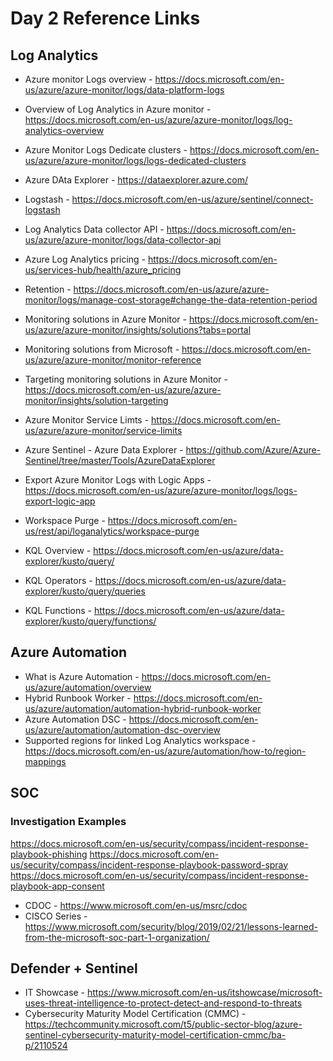 # Day 2 Reference Links

## Log Analytics

- Azure monitor Logs overview - https://docs.microsoft.com/en-us/azure/azure-monitor/logs/data-platform-logs
- Overview of Log Analytics in Azure monitor - https://docs.microsoft.com/en-us/azure/azure-monitor/logs/log-analytics-overview
- Azure Monitor Logs Dedicate clusters - https://docs.microsoft.com/en-us/azure/azure-monitor/logs/logs-dedicated-clusters
- Azure DAta Explorer - https://dataexplorer.azure.com/
- Logstash - https://docs.microsoft.com/en-us/azure/sentinel/connect-logstash
- Log Analytics Data collector API - https://docs.microsoft.com/en-us/azure/azure-monitor/logs/data-collector-api
- Azure Log Analytics pricing - https://docs.microsoft.com/en-us/services-hub/health/azure_pricing

- Retention - https://docs.microsoft.com/en-us/azure/azure-monitor/logs/manage-cost-storage#change-the-data-retention-period
- Monitoring solutions in Azure Monitor - https://docs.microsoft.com/en-us/azure/azure-monitor/insights/solutions?tabs=portal
- Monitoring solutions from Microsoft - https://docs.microsoft.com/en-us/azure/azure-monitor/monitor-reference
- Targeting monitoring solutions in Azure Monitor - https://docs.microsoft.com/en-us/azure/azure-monitor/insights/solution-targeting

- Azure Monitor Service Limts - https://docs.microsoft.com/en-us/azure/azure-monitor/service-limits
- Azure Sentinel - Azure Data Explorer - https://github.com/Azure/Azure-Sentinel/tree/master/Tools/AzureDataExplorer
- Export Azure Monitor Logs with Logic Apps - https://docs.microsoft.com/en-us/azure/azure-monitor/logs/logs-export-logic-app
- Workspace Purge - https://docs.microsoft.com/en-us/rest/api/loganalytics/workspace-purge
- KQL Overview - https://docs.microsoft.com/en-us/azure/data-explorer/kusto/query/
- KQL Operators - https://docs.microsoft.com/en-us/azure/data-explorer/kusto/query/queries
- KQL Functions - https://docs.microsoft.com/en-us/azure/data-explorer/kusto/query/functions/

## Azure Automation

- What is Azure Automation - https://docs.microsoft.com/en-us/azure/automation/overview
- Hybrid Runbook Worker - https://docs.microsoft.com/en-us/azure/automation/automation-hybrid-runbook-worker
- Azure Automation DSC - https://docs.microsoft.com/en-us/azure/automation/automation-dsc-overview
- Supported regions for linked Log Analytics workspace - https://docs.microsoft.com/en-us/azure/automation/how-to/region-mappings

## SOC

### Investigation Examples

https://docs.microsoft.com/en-us/security/compass/incident-response-playbook-phishing
https://docs.microsoft.com/en-us/security/compass/incident-response-playbook-password-spray
https://docs.microsoft.com/en-us/security/compass/incident-response-playbook-app-consent

- CDOC - https://www.microsoft.com/en-us/msrc/cdoc
- CISCO Series - https://www.microsoft.com/security/blog/2019/02/21/lessons-learned-from-the-microsoft-soc-part-1-organization/


## Defender + Sentinel

- IT Showcase - https://www.microsoft.com/en-us/itshowcase/microsoft-uses-threat-intelligence-to-protect-detect-and-respond-to-threats
- Cybersecurity Maturity Model Certification (CMMC) - https://techcommunity.microsoft.com/t5/public-sector-blog/azure-sentinel-cybersecurity-maturity-model-certification-cmmc/ba-p/2110524
